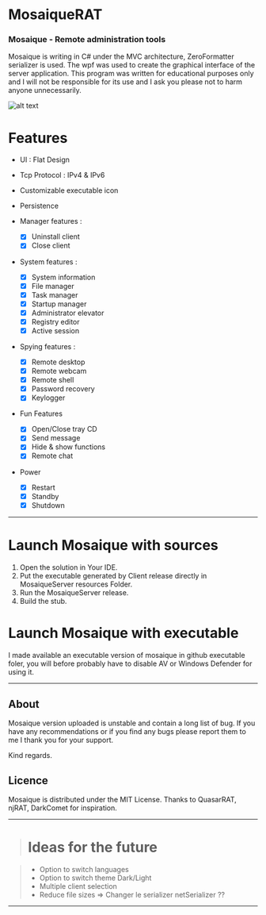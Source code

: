 # MosaiqueRAT

### Mosaique - Remote administration tools

Mosaique is writing in C# under the MVC architecture, ZeroFormatter serializer is used. The wpf was used to create the graphical interface of the server application. This program was written for educational purposes only and I will not be responsible for its use and I ask you please not to harm anyone unnecessarily. 

![alt text](https://github.com/thdal/MosaiqueRAT/blob/master/Github/Mosaique.png)

# Features

* UI : Flat Design 
* Tcp Protocol : IPv4 & IPv6
* Customizable executable icon
* Persistence

* Manager features :
  * [x] Uninstall client 
  * [x] Close client

* System features :
  * [x] System information
  * [x] File manager
  * [x] Task manager
  * [x] Startup manager  
  * [x] Administrator elevator
  * [x] Registry editor
  * [x] Active session

* Spying features :
  * [x] Remote desktop
  * [x] Remote webcam
  * [x] Remote shell  
  * [x] Password recovery
  * [x] Keylogger
  
* Fun Features
  * [x] Open/Close tray CD
  * [x] Send message
  * [x] Hide & show functions
  * [x] Remote chat
  
 * Power
   * [x] Restart
   * [x] Standby
   * [x] Shutdown
   
-------------

# Launch Mosaique with sources

1. Open the solution in Your IDE.
2. Put the executable generated by Client release directly in MosaiqueServer resources Folder.
2. Run the MosaiqueServer release.
3. Build the stub.


# Launch Mosaique with executable

I made available an executable version of mosaique in github executable foler, you will before probably have to disable AV or Windows Defender for using it. 

-------------

## About

Mosaique version uploaded is unstable and contain a long list of bug.  If you have any recommendations or if you find any bugs please report them to me I thank you for your support.

Kind regards.

## Licence

Mosaique is distributed under the MIT License. Thanks to QuasarRAT, njRAT, DarkComet for inspiration.






-------------

> # Ideas for the future

> * Option to switch languages
> * Option to switch theme Dark/Light
> * Multiple client selection
> * Reduce file sizes => Changer le serializer netSerializer ??

-------------
